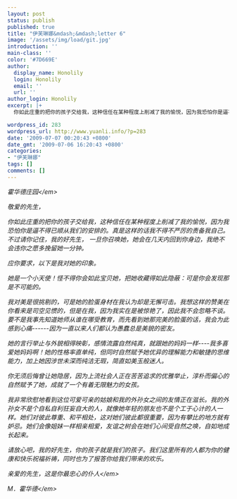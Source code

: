 ```yaml
---
layout: post
status: publish
published: true
title: "伊芙琳娜&mdash;&mdash;letter 6"
image: '/assets/img/load/git.jpg'
introduction: ''
main-class: ''
color: '#7D669E'
author:
  display_name: Honolily
  login: Honolily
  email: ''
  url: ''
author_login: Honolily
excerpt: |+
  你如此庄重的把你的孩子交给我，这种信任在某种程度上削减了我的愉悦，因为我恐怕你是逼不得已顺从我们的安排的。真是这样的话我不得不严厉的责备我自己。不过请你记住，我的好先生， 一旦你召唤她，她会在几天内回到你身边，我绝不会违你之愿多挽留她一分钟。

wordpress_id: 283
wordpress_url: http://www.yuanli.info/?p=283
date: '2009-07-07 00:20:43 +0800'
date_gmt: '2009-07-06 16:20:43 +0800'
categories:
- "伊芙琳娜"
tags: []
comments: []
---
```

<p><em> 霍华德庄园<&#47;em></p>
<p>敬爱的先生，</p>
<p>你如此庄重的把你的孩子交给我，这种信任在某种程度上削减了我的愉悦，因为我恐怕你是逼不得已顺从我们的安排的。真是这样的话我不得不严厉的责备我自己。不过请你记住，我的好先生， 一旦你召唤她，她会在几天内回到你身边，我绝不会违你之愿多挽留她一分钟。</p>
<p>应你要求，以下是我对她的印象。<a id="more"></a><a id="more-283"></a></p>
<p>她是一个小天使！怪不得你会如此宝贝她，把她收藏得如此隐蔽：可是你会发现那是不可能的。</p>
<p>我对美是很挑剔的，可是她的脸蛋身材在我认为却是无懈可击。我想这样的赞美在你看来是司空见惯的，但是在我，因为我实在是被惊艳了，因此我不会忽略不谈。要不是我事先知道她师从谁在哪受教育，而先看到她那完美的脸蛋的话，我会为此感到心痛------因为一直以来人们都认为愚蠢总是美貌的密友。</p>
<p>她的言行举止与外貌相得映彰，感情流露自然纯真，就跟她的妈妈一样----我多喜爱她妈妈啊！她的性格率直单纯，但同时自然赋予她优异的理解能力和敏捷的思维能力，加上她因涉世未深而纯洁无瑕，简直如美玉般迷人。</p>
<p>你无须后悔曾让她隐居，因为上流社会人正在苦苦追求的优雅举止，淳朴而偏心的自然赋予了她，成就了一个有着无限魅力的女孩。</p>
<p>我非常欣慰地看到这位可爱可亲的姑娘和我的外孙女之间的友情正在滋长。我的外孙女不是个自私自利狂妄自大的人，就像她年轻的朋友也不是个工于心计的人一样。她们对彼此尊重、和平相处，这对她们彼此都很重要，因为有攀比的地方就有妒忌。她们会像姐妹一样相亲相爱，友谊之树会在她们心间受自然之唤，自如地成长起来。</p>
<p>请放心吧，我的好先生，你的孩子就是我们的孩子。我们这里所有的人都为你的健康和快乐祝福祈祷，同时也为了报答你给我们带来的欢乐。</p>
<p><em>亲爱的先生，这是你最忠心的仆人<&#47;em></p>
<p><em> M．霍华德<&#47;em></p>
